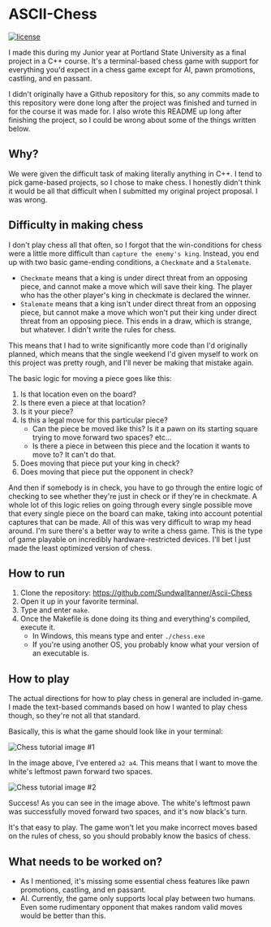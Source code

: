 # ASCII-Chess
[![license](http://img.shields.io/badge/license-MIT-blue.svg)](https://github.com/Sundwalltanner/Ascii-Chess/blob/master/LICENSE)

I made this during my Junior year at Portland State University as a final project in a C++ course. It's a terminal-based chess game with support for everything you'd expect in a chess game except for AI, pawn promotions, castling, and en passant.

I didn't originally have a Github repository for this, so any commits made to this repository were done long after the project was finished and turned in for the course it was made for. I also wrote this README up long after finishing the project, so I could be wrong about some of the things written below.

## Why?
We were given the difficult task of making literally anything in C++. I tend to pick game-based projects, so I chose to make chess. I honestly didn't think it would be all that difficult when I submitted my original project proposal. I was wrong.

## Difficulty in making chess
I don't play chess all that often, so I forgot that the win-conditions for chess were a little more difficult than ```capture the enemy's king```. Instead, you end up with two basic game-ending conditions, a ```Checkmate``` and a ```Stalemate```.

* ```Checkmate``` means that a king is under direct threat from an opposing piece, and cannot make a move which will save their king. The player who has the other player's king in checkmate is declared the winner.
* ```Stalemate``` means that a king isn't under direct threat from an opposing piece, but cannot make a move which won't put their king under direct threat from an opposing piece. This ends in a draw, which is strange, but whatever. I didn't write the rules for chess.

This means that I had to write significantly more code than I'd originally planned, which means that the single weekend I'd given myself to work on this project was pretty rough, and I'll never be making that mistake again.

The basic logic for moving a piece goes like this:

1. Is that location even on the board?
2. Is there even a piece at that location?
3. Is it your piece?
4. Is this a legal move for this particular piece?
    * Can the piece be moved like this? Is it a pawn on its starting square trying to move forward two spaces? etc...
    * Is there a piece in between this piece and the location it wants to move to? It can't do that.
5. Does moving that piece put your king in check?
6. Does moving that piece put the opponent in check?

And then if somebody is in check, you have to go through the entire logic of checking to see whether they're just in check or if they're in checkmate. A whole lot of this logic relies on going through every single possible move that every single piece on the board can make, taking into account potential captures that can be made. All of this was very difficult to wrap my head around. I'm sure there's a better way to write a chess game. This is the type of game playable on incredibly hardware-restricted devices. I'll bet I just made the least optimized version of chess.

## How to run
1. Clone the repository: https://github.com/Sundwalltanner/Ascii-Chess
2. Open it up in your favorite terminal.
3. Type and enter ```make```.
4. Once the Makefile is done doing its thing and everything's compiled, execute it.
    * In Windows, this means type and enter ```./chess.exe```
    * If you're using another OS, you probably know what your version of an executable is.

## How to play
The actual directions for how to play chess in general are included in-game. I made the text-based commands based on how I wanted to play chess though, so they're not all that standard.

Basically, this is what the game should look like in your terminal:

![Chess tutorial image #1](https://i.imgur.com/GYG7nGS.png)

In the image above, I've entered ```a2 a4```. This means that I want to move the white's leftmost pawn forward two spaces.

![Chess tutorial image #2](https://i.imgur.com/wi67VVp.png)

Success! As you can see in the image above. The white's leftmost pawn was successfully moved forward two spaces, and it's now black's turn.

It's that easy to play. The game won't let you make incorrect moves based on the rules of chess, so you should probably know the basics of chess.

## What needs to be worked on?
* As I mentioned, it's missing some essential chess features like pawn promotions, castling, and en passant.
* AI. Currently, the game only supports local play between two humans. Even some rudimentary opponent that makes random valid moves would be better than this.